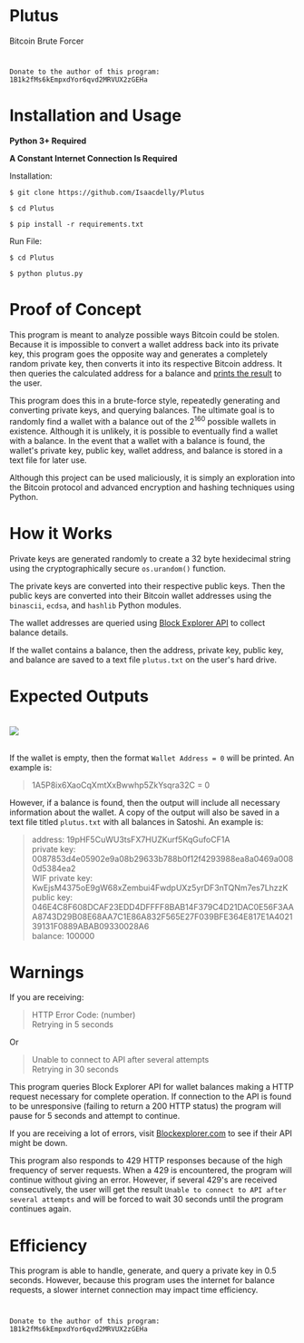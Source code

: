# Plutus

Bitcoin Brute Forcer<br/>

#

```
Donate to the author of this program: 1B1k2fMs6kEmpxdYor6qvd2MRVUX2zGEHa
```

#

# Installation and Usage

<b>Python 3+ Required</b> 

<b>A Constant Internet Connection Is Required</b>

Installation: 

```
$ git clone https://github.com/Isaacdelly/Plutus

$ cd Plutus

$ pip install -r requirements.txt 
```

Run File: 

```
$ cd Plutus

$ python plutus.py
```

#

# Proof of Concept

This program is meant to analyze possible ways Bitcoin could be stolen. Because it is impossible to convert a wallet address back into its private key, this program goes the opposite way and generates a completely random private key, then converts it into its respective Bitcoin address. It then queries the calculated address for a balance and <a href="#expected-outputs">prints the result</a> to the user.

This program does this in a brute-force style, repeatedly generating and converting private keys, and querying balances. The ultimate goal is to randomly find a wallet with a balance out of the 2<sup>160</sup> possible wallets in existence. Although it is unlikely, it is possible to eventually find a wallet with a balance. In the event that a wallet with a balance is found, the wallet's private key, public key, wallet address, and balance is stored in a text file for later use.

Although this project can be used maliciously, it is simply an exploration into the Bitcoin protocol and advanced encryption and hashing techniques using Python.

#

# How it Works

Private keys are generated randomly to create a 32 byte hexidecimal string using the cryptographically secure `os.urandom()` function.

The private keys are converted into their respective public keys. Then the public keys are converted into their Bitcoin wallet addresses using the `binascii`, `ecdsa`, and `hashlib` Python modules.

The wallet addresses are queried using <a href="https://bitcoinlegacy.blockexplorer.com/api-ref" target="_blank">Block Explorer API</a> to collect balance details.

If the wallet contains a balance, then the address, private key, public key, and balance are saved to a text file `plutus.txt` on the user's hard drive.

#

# Expected Outputs

<br><img align="center" src="https://media.giphy.com/media/xULW8mRFQ0WDxEDJ5K/giphy.gif"> <br><br>

If the wallet is empty, then the format `Wallet Address = 0` will be printed. An example is:

>1A5P8ix6XaoCqXmtXxBwwhp5ZkYsqra32C = 0

However, if a balance is found, then the output will include all necessary information about the wallet. A copy of the output will also be saved in a text file titled `plutus.txt` with all balances in Satoshi. An example is:

>address: 19pHF5CuWU3tsFX7HUZKurf5KqGufoCF1A<br>
>private key: 0087853d4e05902e9a08b29633b788b0f12f4293988ea8a0469a0080d5384ea2<br>
>WIF private key: KwEjsM4375oE9gW68xZembui4FwdpUXz5yrDF3nTQNm7es7LhzzK<br>
>public key: 046E4C8F608DCAF23EDD4DFFFF8BAB14F379C4D21DAC0E56F3AAA8743D29B08E68AA7C1E86A832F565E27F039BFE364E817E1A402139131F0889ABAB09330028A6<br>
>balance: 100000<br>

#

# Warnings

If you are receiving: 

>HTTP Error Code: (number)<br/>
>Retrying in 5 seconds

Or

>Unable to connect to API after several attempts<br>
>Retrying in 30 seconds

This program queries Block Explorer API for wallet balances making a HTTP request necessary for complete operation. If connection to the API is found to be unresponsive (failing to return a 200 HTTP status) the program will pause for 5 seconds and attempt to continue.

If you are receiving a lot of errors, visit <a href="https://bitcoinlegacy.blockexplorer.com/">Blockexplorer.com</a> to see if their API might be down.

This program also responds to 429 HTTP responses because of the high frequency of server requests. When a 429 is encountered, the program will continue without giving an error. However, if several 429's are received consecutively, the user will get the result `Unable to connect to API after several attempts` and will be forced to wait 30 seconds until the program continues again.

#

# Efficiency

This program is able to handle, generate, and query a private key in 0.5 seconds. However, because this program uses the internet for balance requests, a slower internet connection may impact time efficiency.

#

```
Donate to the author of this program: 1B1k2fMs6kEmpxdYor6qvd2MRVUX2zGEHa
```

#
